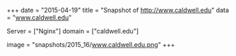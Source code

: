 
+++
date = "2015-04-19"
title = "Snapshot of http://www.caldwell.edu"
data = "www.caldwell.edu"

Server = ["Nginx"]
domain = ["caldwell.edu"]

  image = "snapshots/2015_16/www.caldwell.edu.png"
+++
#
